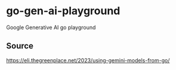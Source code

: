 # go-gen-ai-playground
Google Generative AI go playground

## Source
https://eli.thegreenplace.net/2023/using-gemini-models-from-go/